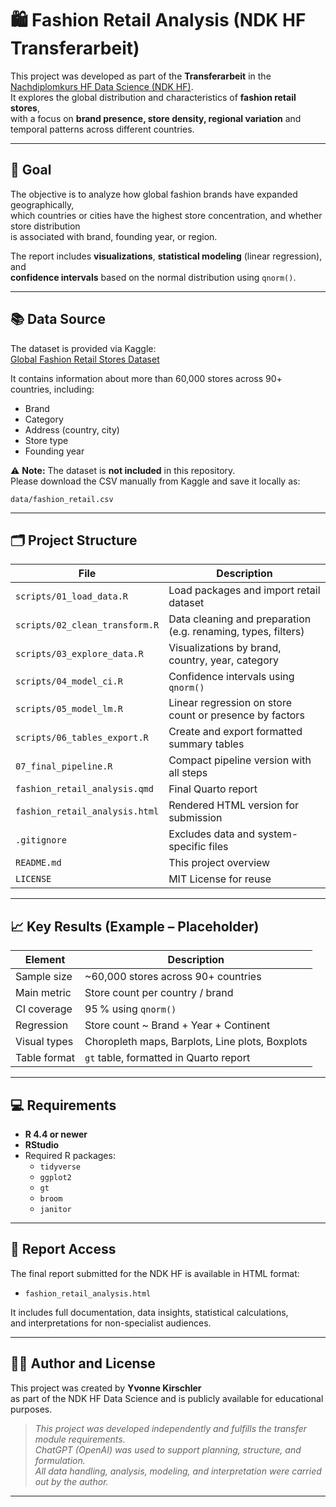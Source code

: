 # 🛍️ Fashion Retail Analysis (NDK HF Transferarbeit)

This project was developed as part of the **Transferarbeit** in the  
[Nachdiplomkurs HF Data Science (NDK HF)](https://www.ibaw.ch/bildung/weiterbildung/data-science).  
It explores the global distribution and characteristics of **fashion retail stores**,  
with a focus on **brand presence, store density, regional variation** and  
temporal patterns across different countries.

---

## 🎯 Goal

The objective is to analyze how global fashion brands have expanded geographically,  
which countries or cities have the highest store concentration, and whether store distribution  
is associated with brand, founding year, or region.

The report includes **visualizations**, **statistical modeling** (linear regression), and  
**confidence intervals** based on the normal distribution using `qnorm()`.

---

## 📚 Data Source

The dataset is provided via Kaggle:  
[Global Fashion Retail Stores Dataset](https://www.kaggle.com/datasets/ricgomes/global-fashion-retail-stores-dataset)

It contains information about more than 60,000 stores across 90+ countries, including:
- Brand
- Category
- Address (country, city)
- Store type
- Founding year

⚠️ **Note:** The dataset is **not included** in this repository.  
Please download the CSV manually from Kaggle and save it locally as:

```text
data/fashion_retail.csv
```

---

## 🗂️ Project Structure

| File                             | Description                                                   |
|----------------------------------|---------------------------------------------------------------|
| `scripts/01_load_data.R`         | Load packages and import retail dataset                       |
| `scripts/02_clean_transform.R`   | Data cleaning and preparation (e.g. renaming, types, filters) |
| `scripts/03_explore_data.R`      | Visualizations by brand, country, year, category              |
| `scripts/04_model_ci.R`          | Confidence intervals using `qnorm()`                          |
| `scripts/05_model_lm.R`          | Linear regression on store count or presence by factors       |
| `scripts/06_tables_export.R`     | Create and export formatted summary tables                    |
| `07_final_pipeline.R`            | Compact pipeline version with all steps                       |
| `fashion_retail_analysis.qmd`    | Final Quarto report                                           |
| `fashion_retail_analysis.html`   | Rendered HTML version for submission                          |
| `.gitignore`                     | Excludes data and system-specific files                       |
| `README.md`                      | This project overview                                         |
| `LICENSE`                        | MIT License for reuse                                         |

---

## 📈 Key Results (Example – Placeholder)

| Element                | Description                                         |
|------------------------|-----------------------------------------------------|
| Sample size            | ~60,000 stores across 90+ countries                 |
| Main metric            | Store count per country / brand                     |
| CI coverage            | 95 % using `qnorm()`                                |
| Regression             | Store count ~ Brand + Year + Continent              |
| Visual types           | Choropleth maps, Barplots, Line plots, Boxplots     |
| Table format           | `gt` table, formatted in Quarto report              |

---

## 💻 Requirements

- **R 4.4 or newer**  
- **RStudio**  
- Required R packages:  
  - `tidyverse`  
  - `ggplot2`  
  - `gt`  
  - `broom`  
  - `janitor`

---

## 📄 Report Access

The final report submitted for the NDK HF is available in HTML format:

- `fashion_retail_analysis.html`

It includes full documentation, data insights, statistical calculations,  
and interpretations for non-specialist audiences.

---

## 👩‍💻 Author and License

This project was created by **Yvonne Kirschler**  
as part of the NDK HF Data Science and is publicly available for educational purposes.

> _This project was developed independently and fulfills the transfer module requirements.  
> ChatGPT (OpenAI) was used to support planning, structure, and formulation.  
> All data handling, analysis, modeling, and interpretation were carried out by the author._

---
